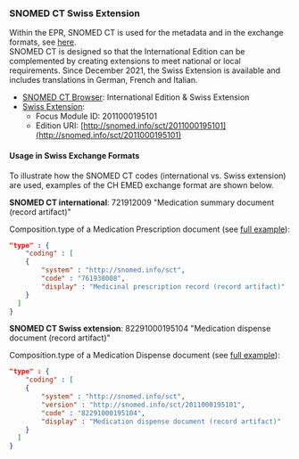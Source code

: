 ### SNOMED CT Swiss Extension
Within the EPR, SNOMED CT is used for the metadata and in the exchange formats, see [here](index.html#metadata-annex-3-and-annex-9).   
SNOMED CT is designed so that the International Edition can be complemented by creating extensions to meet national or local requirements. Since December 2021, the Swiss Extension is available and includes translations in German, French and Italian. 

* [SNOMED CT Browser](https://browser.ihtsdotools.org/): International Edition & Swiss Extension
* [Swiss Extension](https://confluence.ihtsdotools.org/display/DOCEXTPG/4.4.2+Edition+URI+Examples): 
   * Focus Module ID: 2011000195101
   * Edition URI: [http://snomed.info/sct/2011000195101](http://snomed.info/sct/2011000195101) 

#### Usage in Swiss Exchange Formats
To illustrate how the SNOMED CT codes (international vs. Swiss extension) are used, examples of the CH EMED exchange format are shown below.

**SNOMED CT international**: 721912009 "Medication summary document (record artifact)"   

Composition.type of a Medication Prescription document (see [full example](https://fhir.ch/ig/ch-emed/Bundle-2-6-MedicationPrescription.json.html)):
```json
"type" : {
    "coding" : [
    {
        "system" : "http://snomed.info/sct",
        "code" : "761938008",
        "display" : "Medicinal prescription record (record artifact)"
    }
  ]
}
```

**SNOMED CT Swiss extension**: 82291000195104 "Medication dispense document (record artifact)"   

Composition.type of a Medication Dispense document (see [full example](https://fhir.ch/ig/ch-emed/Bundle-1-2-MedicationDispense.json.html)): 
```json
"type" : {
    "coding" : [
    {
        "system" : "http://snomed.info/sct",
        "version" : "http://snomed.info/sct/2011000195101",
        "code" : "82291000195104",
        "display" : "Medication dispense document (record artifact)"
    }
  ]
}
```

